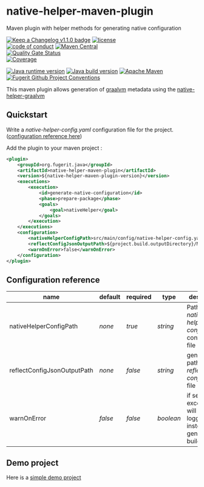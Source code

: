 # native-helper-maven-plugin

Maven plugin with helper methods for generating native configuration

[![Keep a Changelog v1.1.0 badge](https://img.shields.io/badge/changelog-Keep%20a%20Changelog%20v1.1.0-%23E05735)](https://github.com/fugerit-org/native-helper-maven-plugin/blob/main/CHANGELOG.md)
[![license](https://img.shields.io/badge/License-Apache%20License%202.0-teal.svg)](https://opensource.org/licenses/Apache-2.0)  
[![code of conduct](https://img.shields.io/badge/Conduct-Contributor%20Covenant%202.1-purple.svg)](https://github.com/fugerit-org/fj-universe/blob/main/CODE_OF_CONDUCT.md)
[![Maven Central](https://img.shields.io/maven-central/v/org.fugerit.java/native-helper-maven-plugin.svg)](https://central.sonatype.com/artifact/org.fugerit.java/native-helper-maven-plugin)  
[![Quality Gate Status](https://sonarcloud.io/api/project_badges/measure?project=fugerit-org_native-helper-maven-plugin&metric=alert_status)](https://sonarcloud.io/summary/new_code?id=fugerit-org_native-helper-maven-plugin)  
[![Coverage](https://sonarcloud.io/api/project_badges/measure?project=fugerit-org_native-helper-maven-plugin&metric=coverage)](https://sonarcloud.io/summary/new_code?id=fugerit-org_native-helper-maven-plugin)

[![Java runtime version](https://img.shields.io/badge/run%20on-java%208+-%23113366.svg?style=for-the-badge&logo=openjdk&logoColor=white)](https://universe.fugerit.org/src/docs/versions/java11.html)
[![Java build version](https://img.shields.io/badge/build%20on-java%2011+-%23ED8B00.svg?style=for-the-badge&logo=openjdk&logoColor=white)](https://universe.fugerit.org/src/docs/versions/java11.html)
[![Apache Maven](https://img.shields.io/badge/Apache%20Maven-3.9.0+-C71A36?style=for-the-badge&logo=Apache%20Maven&logoColor=white)](https://universe.fugerit.org/src/docs/versions/maven3_9.html)
[![Fugerit Github Project Conventions](https://img.shields.io/badge/Fugerit%20Org-Project%20Conventions-1A36C7?style=for-the-badge&logo=Onlinect%20Playground&logoColor=white)](https://universe.fugerit.org/src/docs/conventions/index.html)

This maven plugin allows generation of [graalvm](https://www.graalvm.org/) metadata 
using the [native-helper-graalvm](https://github.com/fugerit-org/native-helper-graalvm)

## Quickstart

Write a *native-helper-config.yaml* configuration file for the project.
([configuration reference here](https://github.com/fugerit-org/native-helper-graalvm))

Add the plugin to your maven project : 

```xml
<plugin>
    <groupId>org.fugerit.java</groupId>
    <artifactId>native-helper-maven-plugin</artifactId>
    <version>${native-helper-maven-plugin-version}</version>
    <executions>
        <execution>
            <id>generate-native-configuration</id>
            <phase>prepare-package</phase>
            <goals>
                <goal>nativeHelper</goal>
            </goals>
        </execution>
    </executions>
    <configuration>
        <nativeHelperConfigPath>src/main/config/native-helper-config.yaml</nativeHelperConfigPath>
        <reflectConfigJsonOutputPath>${project.build.outputDirectory}/META-INF/native-image/reflect-config.json</reflectConfigJsonOutputPath>
        <warnOnError>false</warnOnError>
    </configuration>
</plugin>
```

## Configuration reference

| name                        | default | required | type      | description                                                                   |
|-----------------------------|---------|----------|-----------|-------------------------------------------------------------------------------|
| nativeHelperConfigPath      | *none*  | *true*   | *string*  | Path to *native-helper-config.yaml* configuration file                        |
| reflectConfigJsonOutputPath | *none*  | *false*  | *string*  | generation path for *reflect-config.json* file                                |
| warnOnError                 | *false* | *false*  | *boolean* | if set to *true* exception will be logged instead of generating a build error |

## Demo project

Here is a [simple demo project](https://github.com/caffetteria/native-metadata-demo)